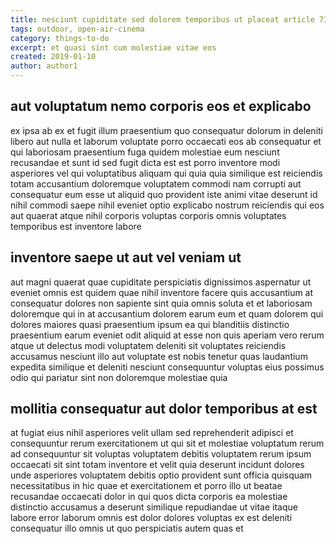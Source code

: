 ```yaml
---
title: nesciunt cupiditate sed dolorem temporibus ut placeat article 7368
tags: outdoor, open-air-cinema
category: things-to-do
excerpt: et quasi sint cum molestiae vitae eos
created: 2019-01-10
author: author1
---
```


## aut voluptatum nemo corporis eos et explicabo

ex ipsa ab ex et fugit illum praesentium quo consequatur dolorum in deleniti libero aut nulla et laborum voluptate porro occaecati eos ab consequatur et qui laboriosam praesentium fuga quidem molestiae eum nesciunt recusandae et sunt id sed fugit dicta est est porro inventore modi asperiores vel qui voluptatibus aliquam qui quia quia similique est reiciendis totam accusantium doloremque voluptatem commodi nam corrupti aut consequatur eum esse ut aliquid quo provident iste animi vitae deserunt id nihil commodi saepe nihil eveniet optio explicabo nostrum reiciendis qui eos aut quaerat atque nihil corporis voluptas corporis omnis voluptates temporibus est inventore labore

## inventore saepe ut aut vel veniam ut

aut magni quaerat quae cupiditate perspiciatis dignissimos aspernatur ut eveniet omnis est quidem quae nihil inventore facere quis accusantium at consequatur dolores non sapiente sint quia omnis soluta et et laboriosam doloremque qui in at accusantium dolorem earum eum et quam dolorem qui dolores maiores quasi praesentium ipsum ea qui blanditiis distinctio praesentium earum eveniet odit aliquid at esse non quis aperiam vero rerum atque ut delectus modi voluptatem deleniti sit voluptates reiciendis accusamus nesciunt illo aut voluptate est nobis tenetur quas laudantium expedita similique et deleniti nesciunt consequuntur voluptas eius possimus odio qui pariatur sint non doloremque molestiae quia

## mollitia consequatur aut dolor temporibus at est

at fugiat eius nihil asperiores velit ullam sed reprehenderit adipisci et consequuntur rerum exercitationem ut qui sit et molestiae voluptatum rerum ad consequuntur sit voluptas voluptatem debitis voluptatem rerum ipsum occaecati sit sint totam inventore et velit quia deserunt incidunt dolores unde asperiores voluptatem debitis optio provident sunt officia quisquam necessitatibus in hic quae et exercitationem et porro illo ut beatae recusandae occaecati dolor in qui quos dicta corporis ea molestiae distinctio accusamus a deserunt similique repudiandae ut vitae itaque labore error laborum omnis est dolor dolores voluptas ex est deleniti consequatur illo omnis ut quo perspiciatis autem quas et
